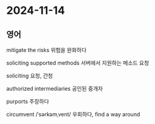 # 2024-11-14

## 영어

mitigate the risks 위험을 완화하다

soliciting supported methods 서버에서 지원하는 메소드 요청

soliciting 요청, 간청

authorized intermediaries 공인된 중개자

purports 주장하다

circumvent /ˈsərkəmˌvent/ 우회하다, find a way around
